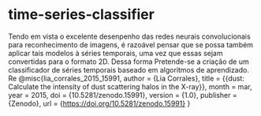 # time-series-classifier
Tendo em vista o excelente desenpenho das redes neurais convolucionais para reconhecimento de imagens, é razoável pensar que se possa também aplicar tais modelos à séries temporais, uma vez que essas sejam convertidas 
para o formato 2D. Dessa forma 
Pretende-se a criação de um classificador de séries temporais baseado em algoritmos de aprendizado.
Re
@misc{lia_corrales_2015_15991,
    author       = {Lia Corrales},
    title        = {{dust: Calculate the intensity of dust scattering halos in the X-ray}},
    month        = mar,
    year         = 2015,
    doi          = {10.5281/zenodo.15991},
    version      = {1.0},
    publisher    = {Zenodo},
    url          = {https://doi.org/10.5281/zenodo.15991}
    }


